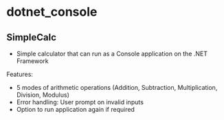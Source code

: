 # dotnet_console
## SimpleCalc
- Simple calculator that can run as a Console application on the .NET Framework  
  
Features:
- 5 modes of arithmetic operations (Addition, Subtraction, Multiplication, Division, Modulus)
- Error handling: User prompt on invalid inputs
- Option to run application again if required
